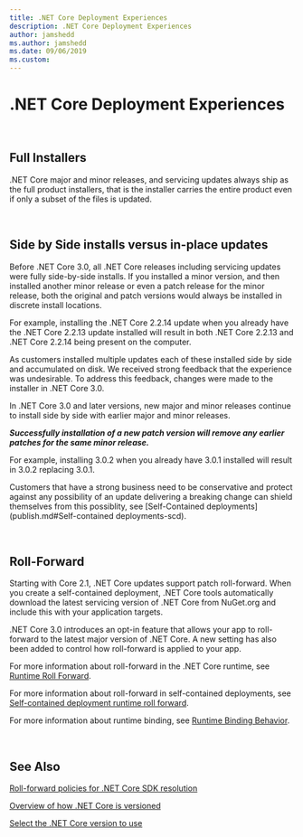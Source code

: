 ```yaml
---
title: .NET Core Deployment Experiences
description: .NET Core Deployment Experiences
author: jamshedd
ms.author: jamshedd
ms.date: 09/06/2019
ms.custom: 
---
```

# .NET Core Deployment Experiences

<br/>

## Full Installers
.NET Core major and minor releases, and servicing updates always ship as the full product installers, that is the installer carries the entire product even if only a subset of the files is updated.

<br/>

## Side by Side installs versus in-place updates
Before .NET Core 3.0, all .NET Core releases including servicing updates were fully side-by-side installs. If you installed a minor version, and then installed another minor release or even a patch release for the minor release, both the original and patch versions would always be installed in discrete install locations. 

For example, installing the .NET Core 2.2.14 update when you already have the .NET Core 2.2.13 update installed will result in both .NET Core 2.2.13 and .NET Core 2.2.14 being present on the computer. 

As customers installed multiple updates each of these installed side by side and accumulated on disk. We received strong feedback that the experience was undesirable. To address this feedback, changes were made to the installer in .NET Core 3.0.

In .NET Core 3.0 and later versions, new major and minor releases continue to install side by side with earlier major and minor releases. 

**_Successfully installation of a new patch version will remove any earlier patches for the same minor release._** 

For example, installing 3.0.2 when you already have 3.0.1 installed will result in 3.0.2 replacing 3.0.1.

Customers that have a strong business need to be conservative and protect against any possibility of an update delivering a breaking change can shield themselves from this possiblity, see [Self-Contained deployments](publish.md#Self-contained deployments-scd).

<br/>

## Roll-Forward
Starting with Core 2.1, .NET Core updates support patch roll-forward. When you create a self-contained deployment, .NET Core tools automatically download the latest servicing version of .NET Core from NuGet.org and include this with your application targets.

.NET Core 3.0 introduces an opt-in feature that allows your app to roll-forward to the latest major version of .NET Core. A new setting has also been added to control how roll-forward is applied to your app. 

For more information about roll-forward in the .NET Core runtime, see [Runtime Roll Forward](https://docs.microsoft.com/dotnet/core/whats-new/dotnet-core-3-0#major-version-roll-forward).

For more information about roll-forward in self-contained deployments, see [Self-contained deployment runtime roll forward](https://docs.microsoft.com/dotnet/core/deploying/runtime-patch-selection).

For more information about runtime binding, see [Runtime Binding Behavior](https://github.com/dotnet/designs/blob/master/accepted/runtime-binding.md).


<br/>

## See Also

[Roll-forward policies for .NET Core SDK resolution](https://github.com/dotnet/designs/pull/71)

[Overview of how .NET Core is versioned](https://docs.microsoft.com/dotnet/core/versions/)

[Select the .NET Core version to use](https://docs.microsoft.com/dotnet/core/versions/selection)

